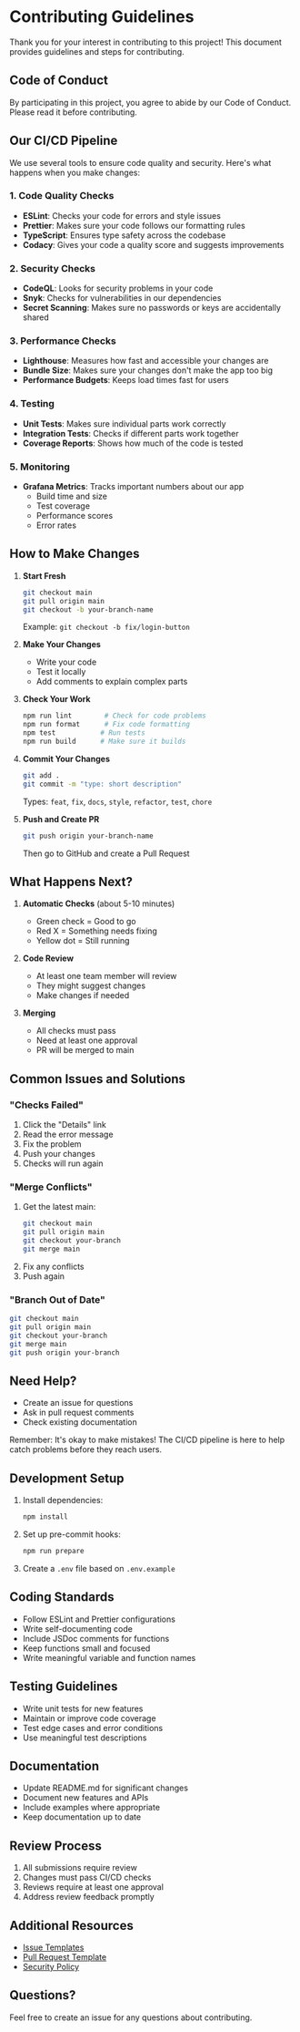 # Contributing Guidelines

Thank you for your interest in contributing to this project! This document provides guidelines and steps for contributing.

## Code of Conduct

By participating in this project, you agree to abide by our Code of Conduct. Please read it before contributing.

## Our CI/CD Pipeline

We use several tools to ensure code quality and security. Here's what happens when you make changes:

### 1. Code Quality Checks
* **ESLint**: Checks your code for errors and style issues
* **Prettier**: Makes sure your code follows our formatting rules
* **TypeScript**: Ensures type safety across the codebase
* **Codacy**: Gives your code a quality score and suggests improvements

### 2. Security Checks
* **CodeQL**: Looks for security problems in your code
* **Snyk**: Checks for vulnerabilities in our dependencies
* **Secret Scanning**: Makes sure no passwords or keys are accidentally shared

### 3. Performance Checks
* **Lighthouse**: Measures how fast and accessible your changes are
* **Bundle Size**: Makes sure your changes don't make the app too big
* **Performance Budgets**: Keeps load times fast for users

### 4. Testing
* **Unit Tests**: Makes sure individual parts work correctly
* **Integration Tests**: Checks if different parts work together
* **Coverage Reports**: Shows how much of the code is tested

### 5. Monitoring
* **Grafana Metrics**: Tracks important numbers about our app
  * Build time and size
  * Test coverage
  * Performance scores
  * Error rates

## How to Make Changes

1. **Start Fresh**
   ```bash
   git checkout main
   git pull origin main
   git checkout -b your-branch-name
   ```
   Example: `git checkout -b fix/login-button`

2. **Make Your Changes**
   * Write your code
   * Test it locally
   * Add comments to explain complex parts

3. **Check Your Work**
   ```bash
   npm run lint        # Check for code problems
   npm run format      # Fix code formatting
   npm test           # Run tests
   npm run build      # Make sure it builds
   ```

4. **Commit Your Changes**
   ```bash
   git add .
   git commit -m "type: short description"
   ```
   Types: `feat`, `fix`, `docs`, `style`, `refactor`, `test`, `chore`

5. **Push and Create PR**
   ```bash
   git push origin your-branch-name
   ```
   Then go to GitHub and create a Pull Request

## What Happens Next?

1. **Automatic Checks** (about 5-10 minutes)
   * Green check = Good to go
   * Red X = Something needs fixing
   * Yellow dot = Still running

2. **Code Review**
   * At least one team member will review
   * They might suggest changes
   * Make changes if needed

3. **Merging**
   * All checks must pass
   * Need at least one approval
   * PR will be merged to main

## Common Issues and Solutions

### "Checks Failed"
1. Click the "Details" link
2. Read the error message
3. Fix the problem
4. Push your changes
5. Checks will run again

### "Merge Conflicts"
1. Get the latest main:
   ```bash
   git checkout main
   git pull origin main
   git checkout your-branch
   git merge main
   ```
2. Fix any conflicts
3. Push again

### "Branch Out of Date"
```bash
git checkout main
git pull origin main
git checkout your-branch
git merge main
git push origin your-branch
```

## Need Help?

* Create an issue for questions
* Ask in pull request comments
* Check existing documentation

Remember: It's okay to make mistakes! The CI/CD pipeline is here to help catch problems before they reach users.

## Development Setup

1. Install dependencies:
   ```bash
   npm install
   ```

2. Set up pre-commit hooks:
   ```bash
   npm run prepare
   ```

3. Create a `.env` file based on `.env.example`

## Coding Standards

* Follow ESLint and Prettier configurations
* Write self-documenting code
* Include JSDoc comments for functions
* Keep functions small and focused
* Write meaningful variable and function names

## Testing Guidelines

* Write unit tests for new features
* Maintain or improve code coverage
* Test edge cases and error conditions
* Use meaningful test descriptions

## Documentation

* Update README.md for significant changes
* Document new features and APIs
* Include examples where appropriate
* Keep documentation up to date

## Review Process

1. All submissions require review
2. Changes must pass CI/CD checks
3. Reviews require at least one approval
4. Address review feedback promptly

## Additional Resources

* [Issue Templates](.github/ISSUE_TEMPLATE/)
* [Pull Request Template](.github/PULL_REQUEST_TEMPLATE.md)
* [Security Policy](SECURITY.md)

## Questions?

Feel free to create an issue for any questions about contributing.
